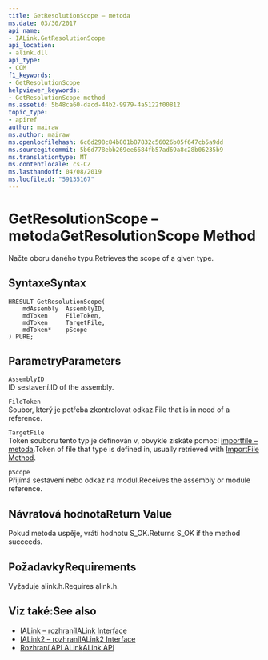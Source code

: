 ```yaml
---
title: GetResolutionScope – metoda
ms.date: 03/30/2017
api_name:
- IALink.GetResolutionScope
api_location:
- alink.dll
api_type:
- COM
f1_keywords:
- GetResolutionScope
helpviewer_keywords:
- GetResolutionScope method
ms.assetid: 5b48ca60-dacd-44b2-9979-4a5122f00812
topic_type:
- apiref
author: mairaw
ms.author: mairaw
ms.openlocfilehash: 6c6d298c84b801b87832c56026b05f647cb5a9dd
ms.sourcegitcommit: 5b6d778ebb269ee6684fb57ad69a8c28b06235b9
ms.translationtype: MT
ms.contentlocale: cs-CZ
ms.lasthandoff: 04/08/2019
ms.locfileid: "59135167"
---
```

# <a name="getresolutionscope-method"></a><span data-ttu-id="01d2c-102">GetResolutionScope – metoda</span><span class="sxs-lookup"><span data-stu-id="01d2c-102">GetResolutionScope Method</span></span>
<span data-ttu-id="01d2c-103">Načte oboru daného typu.</span><span class="sxs-lookup"><span data-stu-id="01d2c-103">Retrieves the scope of a given type.</span></span>  
  
## <a name="syntax"></a><span data-ttu-id="01d2c-104">Syntaxe</span><span class="sxs-lookup"><span data-stu-id="01d2c-104">Syntax</span></span>  
  
```  
HRESULT GetResolutionScope(  
    mdAssembly  AssemblyID,  
    mdToken     FileToken,  
    mdToken     TargetFile,  
    mdToken*    pScope  
) PURE;  
```  
  
## <a name="parameters"></a><span data-ttu-id="01d2c-105">Parametry</span><span class="sxs-lookup"><span data-stu-id="01d2c-105">Parameters</span></span>  
 `AssemblyID`  
 <span data-ttu-id="01d2c-106">ID sestavení.</span><span class="sxs-lookup"><span data-stu-id="01d2c-106">ID of the assembly.</span></span>  
  
 `FileToken`  
 <span data-ttu-id="01d2c-107">Soubor, který je potřeba zkontrolovat odkaz.</span><span class="sxs-lookup"><span data-stu-id="01d2c-107">File that is in need of a reference.</span></span>  
  
 `TargetFile`  
 <span data-ttu-id="01d2c-108">Token souboru tento typ je definován v, obvykle získáte pomocí [importfile – metoda](../../../../docs/framework/unmanaged-api/alink/importfile-method.md).</span><span class="sxs-lookup"><span data-stu-id="01d2c-108">Token of file that type is defined in, usually retrieved with [ImportFile Method](../../../../docs/framework/unmanaged-api/alink/importfile-method.md).</span></span>  
  
 `pScope`  
 <span data-ttu-id="01d2c-109">Přijímá sestavení nebo odkaz na modul.</span><span class="sxs-lookup"><span data-stu-id="01d2c-109">Receives the assembly or module reference.</span></span>  
  
## <a name="return-value"></a><span data-ttu-id="01d2c-110">Návratová hodnota</span><span class="sxs-lookup"><span data-stu-id="01d2c-110">Return Value</span></span>  
 <span data-ttu-id="01d2c-111">Pokud metoda uspěje, vrátí hodnotu S_OK.</span><span class="sxs-lookup"><span data-stu-id="01d2c-111">Returns S_OK if the method succeeds.</span></span>  
  
## <a name="requirements"></a><span data-ttu-id="01d2c-112">Požadavky</span><span class="sxs-lookup"><span data-stu-id="01d2c-112">Requirements</span></span>  
 <span data-ttu-id="01d2c-113">Vyžaduje alink.h.</span><span class="sxs-lookup"><span data-stu-id="01d2c-113">Requires alink.h.</span></span>  
  
## <a name="see-also"></a><span data-ttu-id="01d2c-114">Viz také:</span><span class="sxs-lookup"><span data-stu-id="01d2c-114">See also</span></span>

- [<span data-ttu-id="01d2c-115">IALink – rozhraní</span><span class="sxs-lookup"><span data-stu-id="01d2c-115">IALink Interface</span></span>](../../../../docs/framework/unmanaged-api/alink/ialink-interface.md)
- [<span data-ttu-id="01d2c-116">IALink2 – rozhraní</span><span class="sxs-lookup"><span data-stu-id="01d2c-116">IALink2 Interface</span></span>](../../../../docs/framework/unmanaged-api/alink/ialink2-interface.md)
- [<span data-ttu-id="01d2c-117">Rozhraní API ALink</span><span class="sxs-lookup"><span data-stu-id="01d2c-117">ALink API</span></span>](../../../../docs/framework/unmanaged-api/alink/index.md)
